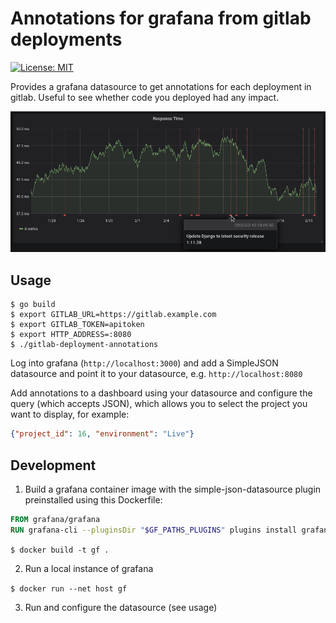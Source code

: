 # Annotations for grafana from gitlab deployments

[![License: MIT](https://img.shields.io/badge/License-MIT-yellow.svg)](https://opensource.org/licenses/MIT)

Provides a grafana datasource to get annotations for each deployment in
gitlab. Useful to see whether code you deployed had any impact.

![Screenshot](extra/screenshot.png)

## Usage

```shell
$ go build
$ export GITLAB_URL=https://gitlab.example.com
$ export GITLAB_TOKEN=apitoken 
$ export HTTP_ADDRESS=:8080
$ ./gitlab-deployment-annotations
```

Log into grafana (`http://localhost:3000`) and add a SimpleJSON datasource
and point it to your datasource, e.g. ``http://localhost:8080``

Add annotations to a dashboard using your datasource and configure the query
(which accepts JSON), which allows you to select the project you want to
display, for example:

```json
{"project_id": 16, "environment": "Live"}
```

## Development

1. Build a grafana container image with the simple-json-datasource plugin
preinstalled using this Dockerfile:

```Dockerfile
FROM grafana/grafana
RUN grafana-cli --pluginsDir "$GF_PATHS_PLUGINS" plugins install grafana-simple-json-datasource
```

`$ docker build -t gf .`

2. Run a local instance of grafana

`$ docker run --net host gf`

3. Run and configure the datasource (see usage)